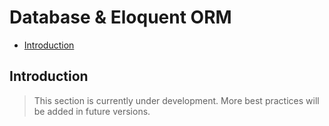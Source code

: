 # Database & Eloquent ORM

- [Introduction](#introduction)

<a name="introduction"></a>
## Introduction

> This section is currently under development. More best practices will be added in future versions.
